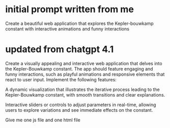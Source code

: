 # initial prompt written from me
Create a beautiful web application that explores the Kepler-bouwkamp constant with interactive animations and funny interactions

# updated from chatgpt 4.1
Create a visually appealing and interactive web application that delves into the Kepler-Bouwkamp constant. The app should feature engaging and funny interactions, such as playful animations and responsive elements that react to user input. Implement the following features:

A dynamic visualization that illustrates the iterative process leading to the Kepler-Bouwkamp constant, with smooth transitions and clear explanations.

Interactive sliders or controls to adjust parameters in real-time, allowing users to explore variations and see immediate effects on the constant.

Give me one js file and one html file

